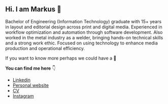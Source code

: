 ## Hi. I am Markus 👋 

Bachelor of Engineering (Information Technology) graduate with 15+ years in layout and editorial design across print and digital media. Experienced in workflow optimization and automation through software development. Also worked in the metal industry as a welder, bringing hands-on technical skills and a strong work ethic. Focused on using technology to enhance media production and operational efficiency.

If you want to know more perhaps we could have a :speech_balloon:
 
**You can find me here** :point_down:

* [Linkedin](https://www.linkedin.com/in/markus-bjorklund)
* [Personal website](https://markusbjorklund.com)
* [CV](https://markusbjorklund.com/cv)
* [Instagram](https://www.instagram.com/markus__bjorklund)

<!--
**markusbjorklund/markusbjorklund** is a ✨ _special_ ✨ repository because its `README.md` (this file) appears on your GitHub profile.

Here are some ideas to get you started:

- 🔭 I’m currently working on ...
- 🌱 I’m currently learning ...
- 👯 I’m looking to collaborate on ...
- 🤔 I’m looking for help with ...
- 💬 Ask me about ...
- 📫 How to reach me: ...
- 😄 Pronouns: ...
- ⚡ Fun fact: ...
-->
